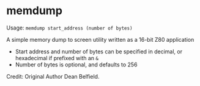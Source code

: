 # memdump

Usage: `memdump start_address (number of bytes)`

A simple memory dump to screen utility written as a 16-bit Z80 application

- Start address and number of bytes can be specified in decimal, or hexadecimal if prefixed with an `&`
- Number of bytes is optional, and defaults to 256

Credit: Original Author Dean Belfield.
